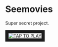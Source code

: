 # Seemovies

Super secret project.

<a href="http://www.youtube.com/watch?feature=player_embedded&v=6BGc6wZkEf4
" target="_blank"><img src="http://img.youtube.com/vi/6BGc6wZkEf4/0.jpg" 
alt="TAP TO PLAY"  border="10" /></a>
